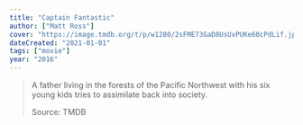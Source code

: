 ```yaml
---
title: "Captain Fantastic"
author: ["Matt Ross"]
cover: "https://image.tmdb.org/t/p/w1280/2sFME73GaD8UsUxPUKe60cPdLif.jpg"
dateCreated: "2021-01-01"
tags: ["movie"]
year: "2016"
---
```


> A father living in the forests of the Pacific Northwest with his six young kids tries to assimilate back into society.
>
> Source: TMDB
